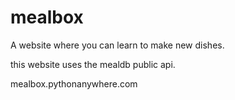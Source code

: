 # mealbox
A website where you can learn to make new dishes.

this website uses the mealdb public api.

mealbox.pythonanywhere.com

